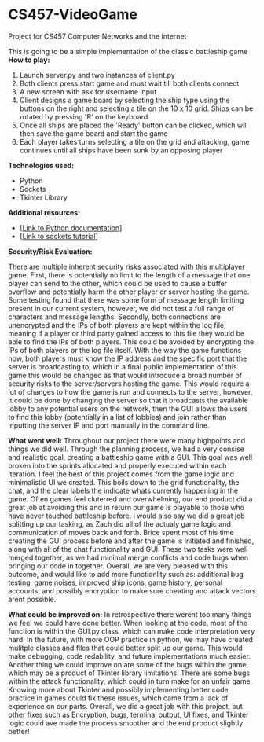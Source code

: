 # CS457-VideoGame
Project for CS457 Computer Networks and the Internet

This is going to be a simple implementation of the classic battleship game
**How to play:**
1. Launch server.py and two instances of client.py
2. Both clients press start game and must wait till both clients connect
3. A new screen with ask for username input
4. Client designs a game board by selecting the ship type using the buttons on the right and selecting a tile on the 10 x 10 grid. Ships can be rotated by pressing 'R' on the keyboard
5. Once all ships are placed the 'Ready' button can be clicked, which will then save the game board and start the game
6. Each player takes turns selecting a tile on the grid and attacking, game continues until all ships have been sunk by an opposing player

**Technologies used:**
* Python
* Sockets
* Tkinter Library

**Additional resources:**
* [[Link to Python documentation](https://docs.python.org/3/library/tk.html)]
* [[Link to sockets tutorial](https://docs.python.org/3/howto/sockets.html)]

**Security/Risk Evaluation:**

There are multiple inherent security risks associated with this multiplayer game. First, there is potentially no limit to the length of a message that one player can send to the other, which could be used to cause a buffer overflow and potentially harm the other player or server hosting the game. Some testing found that there was some form of message length limiting present in our current system, however, we did not test a full range of characters and message lengths. Secondly, both connections are unencrypted and the IPs of both players are kept within the log file, meaning if a player or third party gained access to this file they would be able to find the IPs of both players. This could be avoided by encrypting the IPs of both players or the log file itself. With the way the game functions now, both players must know the IP address and the specific port that the server is broadcasting to, which in a final public implementation of this game this would be changed as that would introduce a broad number of security risks to the server/servers hosting the game. This would require a lot of changes to how the game is run and connects to the server, however, it could be done by changing the server so that it broadcasts the available lobby to any potential users on the network, then the GUI allows the users to find this lobby (potentially in a list of lobbies) and join rather than inputting the server IP and port manually in the command line.

**What went well:**
Throughout our project there were many highpoints and things we did well. Through the planning process, we had a very consise and realistic goal, creating a battleship game with a GUI. This goal was well broken into the sprints allocated and properly executed within each iteration. I feel the best of this project comes from the game logic and minimalistic UI we created. This boils down to the grid functionality, the chat, and the clear labels the indicate whats currently happening in the game. Often games feel cluterred and overwhelming, our end product did a great job at avoiding this and in return our game is playable to those who have never touched battleship before. i would also say we did a great job splitting up our tasking, as Zach did all of the actualy game logic and communication of moves back and forth. Brice spent most of his time creating the GUI process before and after the game is initiated and finished, along with all of the chat functionality and GUI. These two tasks were well merged together, as we had minimal merge conflicts and code bugs when bringing our code in together. Overall, we are very pleased with this outcome, and would like to add more functionlity such as: additional bug testing, game noises, improved ship icons, game history, personal accounts, and possibly encryption to make sure cheating and attack vectors arent possible. 


**What could be improved on:**
In retrospective there werent too many things we feel we could have done better. When looking at the code, most of the function is within the GUI.py class, which can make code interpretation very hard. In the future, with more OOP practice in python, we may have created mulitple classes and files that could better split up our game. This would make debugging, code redability, and future implementations much easier. Another thing we could improve on are some of the bugs within the game, which may be a product of Tkinter library limitations. There are some bugs within the attack functionality, which could in turn make for an unfair game. Knowing more about Tkinter and possibly implementing better code practice in games could fix these issues, which came from a lack of experience on our parts. Overall, we did a great job with this project, but other fixes such as Encryption, bugs, terminal output, UI fixes, and Tkinter logic could ave made the process smoother and the end product slightly better!

